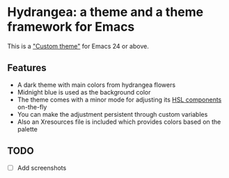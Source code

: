 # Hydrangea: a theme and a theme framework for Emacs

This is a ["Custom theme"](https://www.gnu.org/software/emacs/manual/html_node/emacs/Custom-Themes.html)
for Emacs 24 or above.


## Features

* A dark theme with main colors from hydrangea flowers
* Midnight blue is used as the background color
* The theme comes with a minor mode for adjusting its [HSL components](https://en.wikipedia.org/wiki/HSL_and_HSV) on-the-fly
* You can make the adjustment persistent through custom variables
* Also an Xresources file is included which provides colors based on the palette


## TODO

* [ ] Add screenshots
